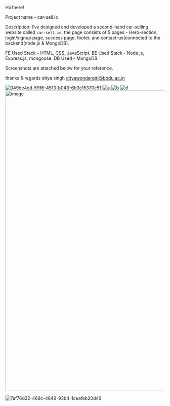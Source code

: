 Hii there!

Project name - car-sell.io

Description: 	I've designed and developed a second-hand car-selling website called `car-sell.io`, the page consists of 5 pages - Hero-section, login/signup page, success page, footer, and contact-us(connected to the backend(node.js & MongoDB).

FE Used Stack - HTML, CSS, JavaScript.
BE Used Stack - Node.js, Express.js, mongoose.
DB Used  - MongoDB.

Screenshots are attached below for your reference.


thanks & regards
ditya singh
dityawondergirl@bbdu.ac.in


![049de4cd-59f6-4513-b043-6b3c15370c51](https://user-images.githubusercontent.com/87293240/200920837-8c73fec0-264f-455b-9038-22df06911793.jpeg)
![a](https://user-images.githubusercontent.com/87293240/200921284-f7642304-8cbd-459e-9b8d-1f106838e4be.jpeg)
![b](https://user-images.githubusercontent.com/87293240/200921353-eaa715a6-d67d-4de6-ab0e-74626aa2bc43.jpeg)
![d](https://user-images.githubusercontent.com/87293240/200921435-bc7f2a67-7bbc-470d-a82f-0e544f01ed36.jpeg)
<img width="949" alt="image" src="https://github.com/user-attachments/assets/3e7d96a2-2165-4f1e-af2f-5ca086e31d6e" />

![7af76d22-469c-4849-93b4-1ceafeb20d49](https://user-images.githubusercontent.com/87293240/200920797-9007bc5c-6cfe-4ef6-9f86-eb8ba5c10592.jpeg)
